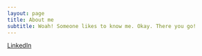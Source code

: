 ```yaml
---
layout: page
title: About me
subtitle: Woah! Someone likes to know me. Okay. There you go!
---
```


[LinkedIn](https://www.linkedin.com/in/albert-buenaventura-0b889086/)
